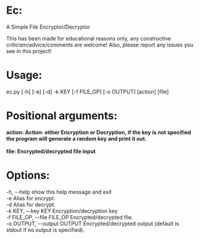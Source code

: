 # Ec:
A Simple File Encryptor/Decryptor

This has been made for educational reasons only, any constructive criticism/advice/comments are welcome!
Also, please report any issues you see in this project!

# Usage: 
 ec.py [-h] [-e] [-d] -k KEY [-f FILE_OP] [-o OUTPUT] [action] [file]

# Positional arguments:
   __action:                Action: either Encryption or Decryption, if the key is not specified the program will generate
                        a random key and print it out.__
                        <br>
                        <br>
   __file:                  Encrypted/decrypted file input__

# Options:
  -h, --help            show this help message and exit
  <br>
  -e                    Alias for encrypt.
  <br>
  -d                    Alias for decrypt.
  <br>
  -k KEY, --key KEY     Encryption/decryption key
  <br>
  -f FILE_OP, --file FILE_OP
                        Encrypted/decrypted file.
                        <br>
  -o OUTPUT, --output OUTPUT
                        Encrypted/decrypted output (default is stdout if no output is specified).

